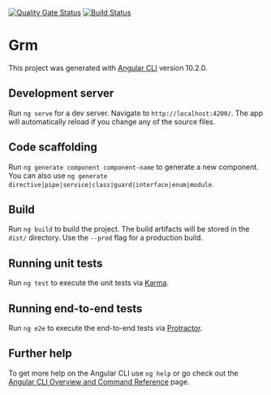 [![Quality Gate Status](https://sonarcloud.io/api/project_badges/measure?project=iamthechad_Angular-Developer-Take-Home-Challenge&metric=alert_status)](https://sonarcloud.io/dashboard?id=iamthechad_Angular-Developer-Take-Home-Challenge)
[![Build Status](https://travis-ci.com/iamthechad/Angular-Developer-Take-Home-Challenge.svg?branch=master)](https://travis-ci.com/iamthechad/Angular-Developer-Take-Home-Challenge)

# Grm

This project was generated with [Angular CLI](https://github.com/angular/angular-cli) version 10.2.0.

## Development server

Run `ng serve` for a dev server. Navigate to `http://localhost:4200/`. The app will automatically reload if you change any of the source files.

## Code scaffolding

Run `ng generate component component-name` to generate a new component. You can also use `ng generate directive|pipe|service|class|guard|interface|enum|module`.

## Build

Run `ng build` to build the project. The build artifacts will be stored in the `dist/` directory. Use the `--prod` flag for a production build.

## Running unit tests

Run `ng test` to execute the unit tests via [Karma](https://karma-runner.github.io).

## Running end-to-end tests

Run `ng e2e` to execute the end-to-end tests via [Protractor](http://www.protractortest.org/).

## Further help

To get more help on the Angular CLI use `ng help` or go check out the [Angular CLI Overview and Command Reference](https://angular.io/cli) page.
